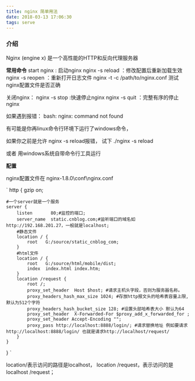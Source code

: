 ```yaml
---
title: nginx 简单用法
date: 2018-03-13 17:06:30
tags: serve
---
```


### 介绍

Nginx (engine x) 是一个高性能的HTTP和反向代理服务器

**常用命令**
start nginx : 启动nginx
nginx -s reload  ：修改配置后重新加载生效
nginx -s reopen  ：重新打开日志文件
nginx -t -c /path/to/nginx.conf 测试nginx配置文件是否正确

关闭nginx：
nginx -s stop  :快速停止nginx
nginx -s quit  ：完整有序的停止nginx


如果遇到报错：
bash: nginx: command not found

有可能是你再linux命令行环境下运行了windows命令，

如果你之前是允许 nginx -s reload报错， 试下 ./nginx -s reload

或者 用windows系统自带命令行工具运行
<!-- more -->
**配置**

nginx配置文件在 nginx-1.8.0\conf\nginx.conf

`
http {
     gzip  on;

    #一个server就是一个服务
    server {
        listen       80;#监控的端口;
        server_name  static.cnblog.com;#监听端口的域名如http://192.168.201.27，一般就是localhost;
		#静态文件
        location / {
            root   G:/source/static_cnblog_com;
        }
        #html文件
        location / {
            root   G:/source/html/mobile/dist;
            index  index.html index.htm;
        }
        location /request {
            root /;
            proxy_set_header  Host $host; #请求主机头字段，否则为服务器名称。
            proxy_headers_hash_max_size 1024; #存放http报文头的哈希表容量上限,默认为512个字符
            proxy_headers_hash_bucket_size 128; #设置头部哈希表大小 默认为64
            proxy_set_header  X-Forwarded-For $proxy_add_x_forwarded_for ;
            proxy_set_header Accept-Encoding "";
            proxy_pass http://localhost:8888/login/; #请求替换地址 例如要请求http://localhost:8888/login/ 也就是请求http://localhost/request/
        }
    }
}
`

location/表示访问的路径是localhost， location /request，表示访问的是localhost /request；